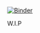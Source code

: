 [![Binder](https://mybinder.org/badge_logo.svg)](https://mybinder.org/v2/gh/GlozingNeuter/vigilant-octo-barnacle/HEAD?labpath=description.ipynb)

W.I.P
